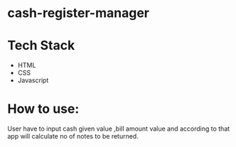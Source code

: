 # cash-register-manager

# Tech Stack

- HTML
- CSS
- Javascript

# How to use:

User have to input cash given value ,bill amount value and according to that app will calculate no of notes to be returned.
